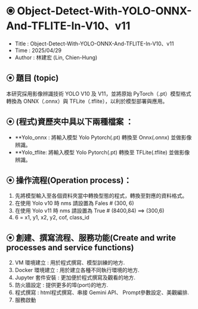 # ⦿ Object-Detect-With-YOLO-ONNX-And-TFLITE-In-V10、v11

* Title : Object-Detect-With-YOLO-ONNX-And-TFLITE-In-V10、v11
* Time : 2025/04/29
* Author : 林建宏 (Lin, Chien-Hung)

## ⦿ 題目 (topic)

本研究採用影像辨識技術 YOLO V10 及 V11，並將原始 PyTorch（.pt）模型格式轉換為 ONNX（.onnx）與 TFLite（.tflite），以利於模型部署與應用。

## ⦿ (程式)資歷夾中具以下兩種檔案 ：
- **Yolo_onnx  : 將輸入模型 Yolo Pytorch(.pt) 轉換至 Onnx(.onnx) 並做影像辨識。
- **Yolo_tflite: 將輸入模型 Yolo Pytorch(.pt) 轉換至 TFLite(.tflite) 並做影像辨識。

## ⦿ 操作流程(Operation process)：
1. 先將模型輸入至各個資料夾當中轉換型態的程式，轉換至對應的資料格式。
2. 在使用 Yolo v10 時 nms 請設置為 Fales # (300, 6)
3. 在使用 Yolo v11 時 nms 請設置為 True  # (8400,84) ==> (300,6)
4. 6 = x1, y1, x2, y2, cof, class_id

## ⦿ 創建、撰寫流程、服務功能(Create and write processes and service functions)

2. VM 環境建立 : 用於程式撰寫、模型訓練的地方.
3. Docker 環境建立 : 用於建立各種不同執行環境的地方.
4. Jupyter 套件安裝 : 更加便於程式撰寫及觀看的地方.
5. 防火牆設定 : 提供更多的埠(port)的地方.
6. 程式撰寫 : html程式撰寫、串接 Gemini API、 Prompt參數設定、美觀編排.
7. 服務啟動

